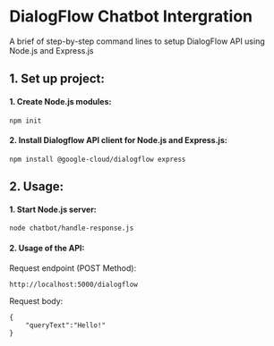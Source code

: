 # DialogFlow Chatbot Intergration

A brief of step-by-step command lines to setup DialogFlow API using Node.js and Express.js
## 1. Set up project:

#### 1. Create Node.js modules:
```
npm init
```
#### 2. Install Dialogflow API client for Node.js and Express.js:
```
npm install @google-cloud/dialogflow express
```
## 2. Usage:
#### 1. Start Node.js server:
```
node chatbot/handle-response.js
```
#### 2. Usage of the API:
Request endpoint (POST Method):
```
http://localhost:5000/dialogflow
```
Request body:
```
{
    "queryText":"Hello!"
}
```